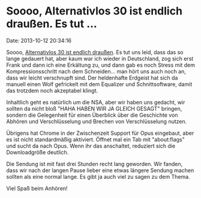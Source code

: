 Soooo, Alternativlos 30 ist endlich draußen. Es tut \...
========================================================

Date: 2013-10-12 20:34:16

Soooo, [Alternativlos 30 ist endlich
draußen](http://alternativlos.org/30/). Es tut uns leid, dass das so
lange gedauert hat, aber kaum war ich wieder in Deutschland, zog sich
erst Frank und dann ich eine Erkältung zu, und dann gab es noch Stress
mit dem Kompressionsschritt nach dem Schneiden\... man hört uns auch
noch an, dass wir leicht verschnupft sind. Der heldenhafte Erdgeist hat
sich da manuell einen Wolf gefrickelt mit dem Equalizer und
Schnittsoftware, damit das trotzdem noch akzeptabel klingt.

Inhaltlich geht es natürlich um die NSA, aber wir haben uns gedacht, wir
sollten da nicht bloß \"HAHA HABEN WIR JA GLEICH GESAGT\" bringen,
sondern die Gelegenheit für einen Überblick über die Geschichte von
Abhören und Verschlüsselung und Brechen von Verschlüsselung nutzen.

Übrigens hat Chrome in der Zwischenzeit Support für Opus eingebaut, aber
es ist nicht standardmäßig aktiviert. Öffnet mal ein Tab mit
\"about:flags\" und sucht da nach Opus. Wenn ihr das anschaltet,
reduziert sich die Downloadgröße deutlich.

Die Sendung ist mit fast drei Stunden recht lang geworden. Wir fanden,
dass wir nach der langen Pause lieber eine etwas längere Sendung machen
sollten als eine normal lange. Es gibt ja auch viel zu sagen zu dem
Thema.

Viel Spaß beim Anhören!
